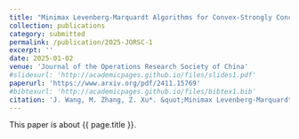 ```yaml
---
title: "Minimax Levenberg-Marquardt Algorithms for Convex-Strongly Concave Minimax Problems"
collection: publications
category: submitted
permalink: /publication/2025-JORSC-1
excerpt: ''
date: 2025-01-02
venue: 'Journal of the Operations Research Society of China'
#slidesurl: 'http://academicpages.github.io/files/slides1.pdf'
paperurl: 'https://www.arxiv.org/pdf/2411.15769'
#bibtexurl: 'http://academicpages.github.io/files/bibtex1.bib'
citation: 'J. Wang, M. Zhang, Z. Xu*. &quot;Minimax Levenberg-Marquardt Algorithms for Convex-Strongly Concave Minimax Problems.&quot; <i>Journal of the Operations Research Society of China</i>. submitted. (2025). arXiv:2411.15769'
---
```

This paper is about {{ page.title }}.
